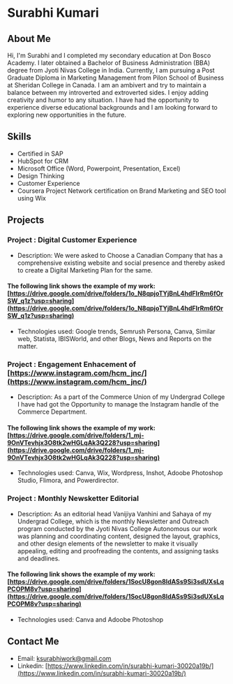 # Surabhi Kumari

## About Me

Hi, I'm Surabhi and I completed my secondary education at Don Bosco Academy. I later obtained a Bachelor of Business Administration (BBA) degree from Jyoti Nivas College in India. Currently, I am pursuing a Post Graduate Diploma in Marketing Management from Pilon School of Business at Sheridan College in Canada. I am an ambivert and try to maintain a balance between my introverted and extroverted sides. I enjoy adding creativity and humor to any situation. I have had the opportunity to experience diverse educational backgrounds and I am looking forward to exploring new opportunities in the future.


## Skills

- Certified in SAP
- HubSpot for CRM
- Microsoft Office (Word, Powerpoint, Presentation, Excel)
- Design Thinking
- Customer Experience
- Coursera Project Network certification on Brand Marketing and SEO tool using Wix


## Projects

### Project : Digital Customer Experience 

- Description: We were asked to Choose a Canadian Company that has a comprehensive existing website and social presence and thereby asked to create a Digital Marketing Plan for the same.
#### The following link shows the example of my work: [https://drive.google.com/drive/folders/1o_N8qpjoTYjBnL4hdFIrRm6fOrSW_q1z?usp=sharing](https://drive.google.com/drive/folders/1o_N8qpjoTYjBnL4hdFIrRm6fOrSW_q1z?usp=sharing) 
- Technologies used: Google trends, Semrush Persona, Canva, Similar web, Statista, IBISWorld, and other Blogs, News and Reports on the matter.

### Project : Engagement Enhacement of [https://www.instagram.com/hcm_jnc/](https://www.instagram.com/hcm_jnc/)  

- Description: As a part of the Commerce Union of my Undergrad College I have had got the Opportunity to manage the Instagram handle of the Commerce Department.
#### The following link shows the example of my work: [https://drive.google.com/drive/folders/1_mj-9OnVTevhjx3O8tk2wHGLqAk3Q228?usp=sharing](https://drive.google.com/drive/folders/1_mj-9OnVTevhjx3O8tk2wHGLqAk3Q228?usp=sharing) 
- Technologies used: Canva, Wix, Wordpress, Inshot, Adoobe Photoshop Studio, Flimora, and Powerdirector.

### Project : Monthly Newsketter Editorial

- Description: As an editorial head Vanijiya Vanhini and Sahaya of my Undergrad College, which is the monthly Newsletter and Outreach program conducted by the Jyoti Nivas College Autonomous our work was planning and coordinating content, designed the layout, graphics, and other design elements of the newsletter to make it visually appealing, editing and proofreading the contents, and assigning tasks and deadlines. 
#### The following link shows the example of my work: [https://drive.google.com/drive/folders/1SocU8gon8IdASs9Si3sdUXsLqPCOPM8v?usp=sharing](https://drive.google.com/drive/folders/1SocU8gon8IdASs9Si3sdUXsLqPCOPM8v?usp=sharing)
- Technologies used: Canva and Adoobe Photoshop 

## Contact Me

- Email: [ksurabhiwork@gmail.com](mailto:ksurabhiwork@gmail.com)
- Linkedin: [https://www.linkedin.com/in/surabhi-kumari-30020a19b/](https://www.linkedin.com/in/surabhi-kumari-30020a19b/)
